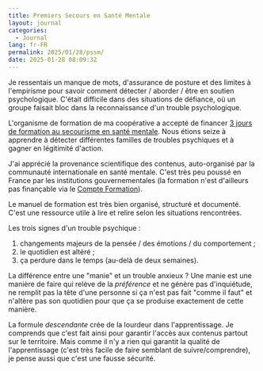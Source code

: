 ```yaml
---
title: Premiers Secours en Santé Mentale
layout: journal
categories:
  - Journal
lang: fr-FR
permalink: 2025/01/28/pssm/
date: 2025-01-28 08:09:32
---
```


Je ressentais un manque de mots, d'assurance de posture et des limites à l'empirisme pour savoir comment détecter / aborder / être en soutien psychologique. C'était difficile dans des situations de défiance, où un groupe faisait bloc dans la reconnaissance d'un trouble psychologique.

L'organisme de formation de ma coopérative a accepté de financer [3 jours de formation au secourisme en santé mentale](https://www.pssmfrance.fr/etre-secouriste/). Nous étions seize à apprendre à détecter différentes familles de troubles psychiques et à gagner en légitimité d'action.

J'ai apprécié la provenance scientifique des contenus, auto-organisé par la communauté internationale en santé mentale. C'est très peu poussé en France par les institutions gouvernementales (la formation n'est d'ailleurs pas finançable via le [Compte Formation](https://www.moncompteformation.gouv.fr)).

Le manuel de formation est très bien organisé, structuré et documenté. C'est une ressource utile à lire et relire selon les situations rencontrées.

Les trois signes d'un trouble psychique :
1. changements majeurs de la pensée / des émotions / du comportement ;
2. le quotidien est altéré ;
3. ça perdure dans le temps (au-delà de deux semaines).

La différence entre une "manie" et un trouble anxieux ? Une manie est une manière de faire qui relève de la _préférence_ et ne génère pas d'inquiétude, ne remplit pas la tête d'une personne si ça n'est pas fait "comme il faut" et n'altère pas son quotidien pour que ça se produise exactement de cette manière.

La formule _descendante_ crée de la lourdeur dans l'apprentissage. Je comprends que c'est fait ainsi pour garantir l'accès aux contenus partout sur le territoire. Mais comme il n'y a rien qui garantit la qualité de l'apprentissage (c'est très facile de faire semblant de suivre/comprendre), je pense aussi que c'est une fausse sécurité.